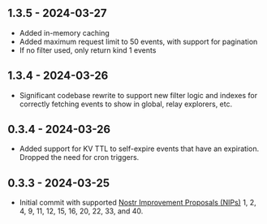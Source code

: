## 1.3.5 - 2024-03-27

- Added in-memory caching
- Added maximum request limit to 50 events, with support for pagination
- If no filter used, only return kind 1 events

## 1.3.4 - 2024-03-26

- Significant codebase rewrite to support new filter logic and indexes for correctly fetching events to show in global, relay explorers, etc.

## 0.3.4 - 2024-03-26

- Added support for KV TTL to self-expire events that have an expiration. Dropped the need for cron triggers.

## 0.3.3 - 2024-03-25

- Initial commit with supported [Nostr Improvement Proposals (NIPs)](https://github.com/fiatjaf/nostr/tree/master/nips) 1, 2, 4, 9, 11, 12, 15, 16, 20, 22, 33, and 40.
